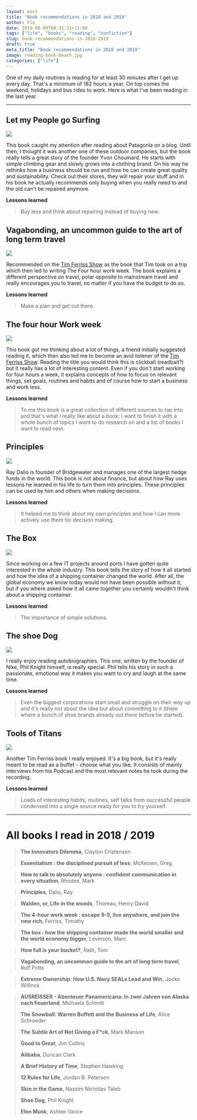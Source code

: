 ```yaml
---
layout: post
title: "Book recommendations in 2018 and 2019"
author: Flo
date: 2019-08-09T08:31:31+11:00
tags: ["life", "books", "reading", "nonfiction"]
slug: book-recommendations-in-2018-2019
draft: true
meta_title: "Book recommendations in 2018 and 2019"
image: reading-book-beach.jpg
categories: ["life"]
---
```


One of my daily routines is reading for at least 30 minutes after I get up every day. That's a minimum of 182 hours a year. On top comes the weekend, holidays and bus rides to work. Here is what I've been reading in the last year.<!-- end -->

---

## Let my People go Surfing

<a href="https://www.amazon.com/Let-People-Surfing-Education-Businessman/dp/B01KB9LY6I/ref=as_li_ss_il?keywords=let+my+people+go+surfing&qid=1564730837&s=gateway&sr=8-1&linkCode=li2&tag=roadvagabonds-20&linkId=feea8efed9f87d3c48a2e532e1515910&language=en_US" target="_blank"><img border="0" src="//ws-na.amazon-adsystem.com/widgets/q?_encoding=UTF8&ASIN=B01KB9LY6I&Format=_SL160_&ID=AsinImage&MarketPlace=US&ServiceVersion=20070822&WS=1&tag=roadvagabonds-20&language=en_US" ></a><img src="https://ir-na.amazon-adsystem.com/e/ir?t=roadvagabonds-20&language=en_US&l=li2&o=1&a=B01KB9LY6I" width="1" height="1" border="0" alt="" style="border:none !important; margin:0px !important;" />

This book caught my attention after reading about Patagonia on a blog. Until then, I thought it was another one of these outdoor companies, but the book really tells a great story of the founder Yvon Chouinard. He starts with simple climbing gear and slowly grows into a clothing brand. On his way he rethinks how a business should be run and how he can create great quality and sustainability. Check out their stores, they will repair your stuff and in his book he actually recommends only buying when you really need to and the old can't be repaired anymore.

**Lessons learned**
> Buy less and think about repairing instead of buying new.

## Vagabonding, an uncommon guide to the art of long term travel

<a href="https://www.amazon.com/Vagabonding-Uncommon-Guide-Long-Term-Travel/dp/B00GG0BRZA/ref=as_li_ss_il?keywords=vagabonding&qid=1564730927&s=audible&sr=1-1&linkCode=li2&tag=roadvagabonds-20&linkId=3caac657c6c746771268d8f918b320f9&language=en_US" target="_blank"><img border="0" src="//ws-na.amazon-adsystem.com/widgets/q?_encoding=UTF8&ASIN=B00GG0BRZA&Format=_SL160_&ID=AsinImage&MarketPlace=US&ServiceVersion=20070822&WS=1&tag=roadvagabonds-20&language=en_US" ></a><img src="https://ir-na.amazon-adsystem.com/e/ir?t=roadvagabonds-20&language=en_US&l=li2&o=1&a=B00GG0BRZA" width="1" height="1" border="0" alt="" style="border:none !important; margin:0px !important;" />

Recommended on the [Tim Ferriss Show](https://tim.blog/podcast/) as the book that Tim took on a trip which then led to writing The Four hour work week. The book explains a different perspective on travel, polar opposite to mainstream travel and really encourages you to travel, no matter if you have the budget to do so.

**Lessons learned**
> Make a plan and get out there.

## The four hour Work week

<a href="https://www.amazon.com/4-Hour-Work-Week-Escape-Anywhere/dp/B005940G2O/ref=as_li_ss_il?keywords=the+four+hour+workweek&qid=1564730960&s=audible&sr=1-1&linkCode=li2&tag=roadvagabonds-20&linkId=3cc26e3a1694a76624ab4ec73029e5e4&language=en_US" target="_blank"><img border="0" src="//ws-na.amazon-adsystem.com/widgets/q?_encoding=UTF8&ASIN=B005940G2O&Format=_SL160_&ID=AsinImage&MarketPlace=US&ServiceVersion=20070822&WS=1&tag=roadvagabonds-20&language=en_US" ></a><img src="https://ir-na.amazon-adsystem.com/e/ir?t=roadvagabonds-20&language=en_US&l=li2&o=1&a=B005940G2O" width="1" height="1" border="0" alt="" style="border:none !important; margin:0px !important;" />

This book got me thinking about a lot of things, a friend initially suggested reading it, which then also led me to become an avid listener of the [Tim Ferriss Show](https://tim.blog/podcast/). Reading the title you would think this is clickbait (readbait?) but it really has a lot of interesting content. Even if you don't start working for four hours a week, it explains concepts of how to focus on relevant things, set goals, routines and habits and of course how to start a business and work less.

**Lessons learned**
> To me this book is a great collection of different sources to tap into and that's what I really like about a book; I want to finish it with a whole bunch of topics I want to do research on and a list of books I want to read next.

## Principles

<a href="https://www.amazon.com/Simon-Schuster-Audio-Principles-Life/dp/B074B2CZJG/ref=as_li_ss_il?keywords=principles&qid=1564731015&s=audible&sr=1-1&linkCode=li2&tag=roadvagabonds-20&linkId=8d36b40f218d2093d501ef3a39d69708&language=en_US" target="_blank"><img border="0" src="//ws-na.amazon-adsystem.com/widgets/q?_encoding=UTF8&ASIN=B074B2CZJG&Format=_SL160_&ID=AsinImage&MarketPlace=US&ServiceVersion=20070822&WS=1&tag=roadvagabonds-20&language=en_US" ></a><img src="https://ir-na.amazon-adsystem.com/e/ir?t=roadvagabonds-20&language=en_US&l=li2&o=1&a=B074B2CZJG" width="1" height="1" border="0" alt="" style="border:none !important; margin:0px !important;" />

Ray Dalio is founder of Bridgewater and manages one of the largest hedge funds in the world. This book is not about finance, but about how Ray uses lessons he learned in his life to turn them into principles. These principles can be used by him and others when making decisions.

**Lessons learned**
> It helped me to think about my own principles and how I can more actively use them for decision making.

## The Box

<a href="https://www.amazon.com/Box-Shipping-Container-Smaller-Economy/dp/B00I51PQZU/ref=as_li_ss_il?keywords=the+box&qid=1564731048&s=audible&sr=1-1&linkCode=li2&tag=roadvagabonds-20&linkId=2978e6fe1d782af7582a531beb5e7a91&language=en_US" target="_blank"><img border="0" src="//ws-na.amazon-adsystem.com/widgets/q?_encoding=UTF8&ASIN=B00I51PQZU&Format=_SL160_&ID=AsinImage&MarketPlace=US&ServiceVersion=20070822&WS=1&tag=roadvagabonds-20&language=en_US" ></a><img src="https://ir-na.amazon-adsystem.com/e/ir?t=roadvagabonds-20&language=en_US&l=li2&o=1&a=B00I51PQZU" width="1" height="1" border="0" alt="" style="border:none !important; margin:0px !important;" />

Since working on a few IT projects around ports I have gotten quite interested in the whole industry. This book tells the story of how it all started and how the idea of a shipping container changed the world. After all, the global economy we know today would not have been possible without it, but if you where asked how it all came together you certainly wouldn't think about a shipping container.

**Lessons learned**
> The importance of simple solutions.

## The shoe Dog 

<a href="https://www.amazon.com/Shoe-Dog-Memoir-Creator-Nike/dp/B01CRJA470/ref=as_li_ss_il?keywords=the+shoe+dog&qid=1564731101&s=audible&sr=1-1&linkCode=li2&tag=roadvagabonds-20&linkId=a98661ae01d3108c08d79adbb0693fbe&language=en_US" target="_blank"><img border="0" src="//ws-na.amazon-adsystem.com/widgets/q?_encoding=UTF8&ASIN=B01CRJA470&Format=_SL160_&ID=AsinImage&MarketPlace=US&ServiceVersion=20070822&WS=1&tag=roadvagabonds-20&language=en_US" ></a><img src="https://ir-na.amazon-adsystem.com/e/ir?t=roadvagabonds-20&language=en_US&l=li2&o=1&a=B01CRJA470" width="1" height="1" border="0" alt="" style="border:none !important; margin:0px !important;" />

I really enjoy reading autobiographies. This one, written by the founder of Nike, Phil Knight himself, is really special. Phil tells his story in such a passionate, emotional way it makes you want to cry and laugh at the same time.

**Lessons learned**
> Even the biggest corporations start small and struggle on their way up and it's really not about the idea but about committing to it (there where a bunch of shoe brands already out there before he started).

## Tools of Titans

<a href="https://www.amazon.com/Tools-Titans-Billionaires-World-Class-Performers/dp/1328683788/ref=as_li_ss_il?ie=UTF8&linkCode=li2&tag=roadvagabonds-20&linkId=59f46f7da07f459673223413aa9a7e8c&language=en_US" target="_blank"><img border="0" src="//ws-na.amazon-adsystem.com/widgets/q?_encoding=UTF8&ASIN=1328683788&Format=_SL160_&ID=AsinImage&MarketPlace=US&ServiceVersion=20070822&WS=1&tag=roadvagabonds-20&language=en_US" ></a><img src="https://ir-na.amazon-adsystem.com/e/ir?t=roadvagabonds-20&language=en_US&l=li2&o=1&a=1328683788" width="1" height="1" border="0" alt="" style="border:none !important; margin:0px !important;" />

Another Tim Ferriss book I really enjoyed. It's a big book, but it's really meant to be read as a buffet - choose what you like. It consists of mainly interviews from his Podcast and the most relevant notes he took during the recording.

**Lessons learned**
> Loads of interesting habits, routines, self talks from successful people condensed into a single source ready for you to try yourself.

---

# All books I read in 2018 / 2019

> **The Innovators Dilemma**, Clayton Cristensen 
>
> **Essentialism : the disciplined pursuit of less**, McKeown, Greg

> **How to talk to absolutely anyone : confident communication in every situation**, Rhodes, Mark

> **Principles**, Dalio, Ray

> **Walden, or, Life in the woods**, Thoreau, Henry David

> **The 4-hour work week : escape 9-5, live anywhere, and join the new rich**, Ferriss, Timothy

> **The box : how the shipping container made the world smaller and the world economy bigger**, Levinson, Marc

> **How full is your bucket?**, Rath, Tom

> **Vagabonding, an uncommon guide to the art of long term travel**, Rolf Potts

> **Extreme Ownership: How U.S. Navy SEALs Lead and Win**, Jocko Willinck

> **AUSREISSER - Abenteuer Panamericana: In zwei Jahren von Alaska nach Feuerland**, Michaela Schmitt
> 
> **The Snowball: Warren Buffett and the Business of Life**, Alice Schroeder
> 
> **The Subtle Art of Not Giving a F*ck**, Mark Manson
> 
> **Good to Great**, Jim Collins
> 
> **Alibaba**, Duncan Clark
> 
> **A Brief History of Time**, Stephen Hawking
> 
> **12 Rules for Life**, Jordan B. Peterson
> 
> **Skin in the Game**, Nassim Nicholas Taleb
> 
> **Shoe Dog**, Phil Knight
> 
> **Elon Musk**, Ashlee Vance
